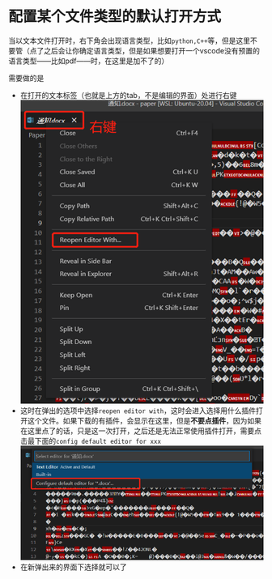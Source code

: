 # 配置某个文件类型的默认打开方式

当以文本文件打开时，右下角会出现语言类型，比如`python,C++`等，但是这里不要管（点了之后会让你确定语言类型，但是如果想要打开一个vscode没有预置的语言类型——比如pdf——时，在这里是加不了的）

需要做的是

* 在打开的文本标签（也就是上方的tab，不是编辑的界面）处进行右键![](img/更改文件的打开方式-01.png)
* 这时在弹出的选项中选择`reopen editor with`，这时会进入选择用什么插件打开这个文件。如果下载的有插件，会显示在这里，但是**不要点插件**，因为如果在这里点了的话，只是这一次打开，之后还是无法正常使用插件打开，需要点击最下面的`config default editor for xxx`![](img/更改文件的打开方式-02.png)
* 在新弹出来的界面下选择就可以了

